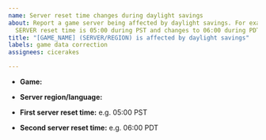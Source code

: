 ```yaml
---
name: Server reset time changes during daylight savings
about: Report a game server being affected by daylight savings. For example, if the
  SERVER reset time is 05:00 during PST and changes to 06:00 during PDT.
title: "[GAME_NAME] (SERVER/REGION) is affected by daylight savings"
labels: game data correction
assignees: cicerakes

---
```


- **Game:** 
- **Server region/language:** 

- **First server reset time:** e.g. 05:00 PST
- **Second server reset time:** e.g. 06:00 PDT
